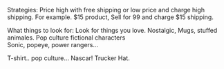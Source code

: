 Strategies:
Price high with free shipping or low price and charge high shipping.
For example. $15 product, Sell for 99 and charge $15 shipping. 

What things to look for:
Look for things you love. Nostalgic, Mugs, stuffed animales. 
Pop culture fictional characters\
Sonic, popeye, power rangers... 

T-shirt.. pop culture... Nascar! 
Trucker Hat. 
